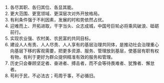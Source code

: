1. 各尽其职、各归其位、各显其能。
2. 更大范围、更宽领域、更深层次对外开放格局。
3. 有利条件强于不利因素，发展的时和势依然占优。
4. 迎难而上、开拓进取，干字当头、众志成城，中国号巨轮必将乘风破浪、砥砺前行。
5. 实现农业强、农村美、农民富的共同目标。
6. 建设人人有责、人人尽责、人人享有的基层治理共同体，是推动社会治理重心向基层下移的客观需要，把更多资源、服务、管理放到基层，使基层有职有权有物，有利于更好为群众提供精准有效的服务和管理。
7. 历史只会眷顾坚定者、奋进者、搏击者，而不会等待畏难者、犹豫者、懈怠者。
8. 苟利于民，不必法古；苟周于事，不必循旧。